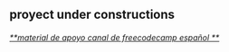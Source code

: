 ## proyect under constructions



###### <a href="https://youtu.be/koiPxFFiqJ4" target="_blank">**material de apoyo canal de freecodecamp español ** </a> 

